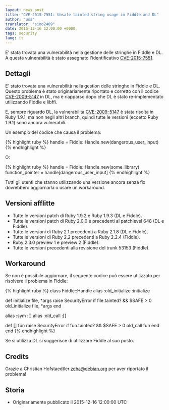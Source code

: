 ```yaml
---
layout: news_post
title: "CVE-2015-7551: Unsafe tainted string usage in Fiddle and DL"
author: "usa"
translator: "simo2409"
date: 2015-12-16 12:00:00 +0000
tags: security
lang: it
---
```


E' stata trovata una vulnerabilità nella gestione delle stringhe in Fiddle e DL.
A questa vulnerabilità è stato assegnato l'identificativo
[CVE-2015-7551](http://cve.mitre.org/cgi-bin/cvename.cgi?name=CVE-2015-7551).

## Dettagli

E' stato trovata una vulnerabilità nella gestion delle stringhe in Fiddle e DL.
Questo problema è stato originariamente riportato e corretto con il codice [CVE-2009-5147](http://cve.mitre.org/cgi-bin/cvename.cgi?name=CVE-2009-5147) in DL,
ma è riapparso dopo che DL è stato re-implementato utilizzando Fiddle e libffi.

E, sempre riguardo DL, la vulnerabilità [CVE-2009-5147](http://cve.mitre.org/cgi-bin/cvename.cgi?name=CVE-2009-5147)
è stata risolta in Ruby 1.9.1, ma non negli altri branch,
quindi tutte le versioni (eccetto Ruby 1.9.1) sono ancora vulnerabili.

Un esempio del codice che causa il problema:

{% highlight ruby %}
handle = Fiddle::Handle.new(dangerous_user_input)
{% endhighlight %}

O:

{% highlight ruby %}
handle = Fiddle::Handle.new(some_library)
function_pointer = handle[dangerous_user_input]
{% endhighlight %}

Tutti gli utenti che stanno utilizzando una versione ancora senza fix
dovrebbero aggiornarla o usare un workaround.

## Versioni afflitte

* Tutte le versioni patch di Ruby 1.9.2 e Ruby 1.9.3 (DL e Fiddle).
* Tutte le versioni patch di Ruby 2.0.0 e precedenti al patchlevel 648 (DL e Fiddle).
* Tutte le versioni di Ruby 2.1 precedenti a Ruby 2.1.8 (DL e Fiddle).
* Tutte le versioni di Ruby 2.2 precedenti a Ruby 2.2.4 (Fiddle).
* Ruby 2.3.0 preview 1 e preview 2 (Fiddle).
* Tutte le versioni precedenti alla revisione del trunk 53153 (Fiddle).

## Workaround

Se non è possibile aggiornare, il seguente codice può essere utilizzato
per risolvere il problema in Fiddle:

{% highlight ruby %}
class Fiddle::Handle
  alias :old_initialize :initialize

  def initialize file, *args
    raise SecurityError if file.tainted? && $SAFE > 0
    old_initialize file, *args
  end

  alias :sym :[]
  alias :old_call :[]

  def [] fun
    raise SecurityError if fun.tainted? && $SAFE > 0
    old_call fun
  end
end
{% endhighlight %}

Se si utilizza DL si suggerisce di utilizzare Fiddle al suo posto.

## Credits

Grazie a Christian Hofstaedtler <zeha@debian.org> per aver riportato il problema!

## Storia

* Originariamente pubblicato il 2015-12-16 12:00:00 UTC
